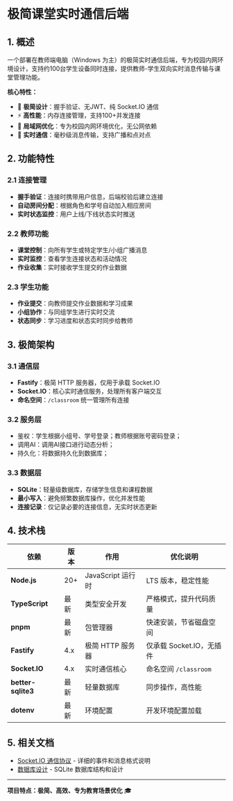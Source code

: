 # 极简课堂实时通信后端

## 1. 概述
一个部署在教师端电脑（Windows 为主）的极简实时通信后端，专为校园内网环境设计，支持约100台学生设备同时连接，提供教师-学生双向实时消息传输与课堂管理功能。

**核心特性：**
- 🚀 **极简设计**：握手验证、无JWT、纯 Socket.IO 通信
- ⚡ **高性能**：内存连接管理，支持100+并发连接
- 🏫 **局域网优化**：专为校园内网环境优化，无公网依赖
- 📱 **实时通信**：毫秒级消息传输，支持广播和点对点

## 2. 功能特性

### 2.1 连接管理
- **握手验证**：连接时携带用户信息，后端校验后建立连接
- **自动房间分配**：根据角色和学号自动加入相应房间
- **实时状态监控**：用户上线/下线状态实时推送

### 2.2 教师功能
- **课堂控制**：向所有学生或特定学生/小组广播消息
- **实时监控**：查看学生连接状态和活动情况
- **作业收集**：实时接收学生提交的作业数据

### 2.3 学生功能
- **作业提交**：向教师提交作业数据和学习成果
- **小组协作**：与同组学生进行实时交流
- **状态同步**：学习进度和状态实时同步给教师

## 3. 极简架构

### 3.1 通信层
- **Fastify**：极简 HTTP 服务器，仅用于承载 Socket.IO
- **Socket.IO**：核心实时通信服务，处理所有客户端交互
- **命名空间**：`/classroom` 统一管理所有连接

### 3.2 服务层
- 鉴权：学生根据小组号、学号登录；教师根据账号密码登录；
- 调用AI：调用AI接口进行动态分析；
- 持久化：将数据持久化到数据库；

### 3.3 数据层
- **SQLite**：轻量级数据库，存储学生信息和课程数据
- **最小写入**：避免频繁数据库操作，优化并发性能
- **连接记录**：仅记录必要的连接信息，无实时状态更新

## 4. 技术栈

| 依赖 | 版本 | 作用 | 优化说明 |
|---|---|---|---|
| **Node.js** | 20+ | JavaScript 运行时 | LTS 版本，稳定性能 |
| **TypeScript** | 最新 | 类型安全开发 | 严格模式，提升代码质量 |
| **pnpm** | 最新 | 包管理器 | 快速安装，节省磁盘空间 |
| **Fastify** | 4.x | 极简 HTTP 服务器 | 仅承载 Socket.IO，无插件 |
| **Socket.IO** | 4.x | 实时通信核心 | 命名空间 `/classroom` |
| **better-sqlite3** | 最新 | 轻量数据库 | 同步操作，高性能 |
| **dotenv** | 最新 | 环境配置 | 开发环境配置加载 |

## 5. 相关文档

- [Socket.IO 通信协议](./API.md) - 详细的事件和消息格式说明
- [数据库设计](./DataBase.md) - SQLite 数据库结构和设计

---

**项目特点：极简、高效、专为教育场景优化** 🎓
